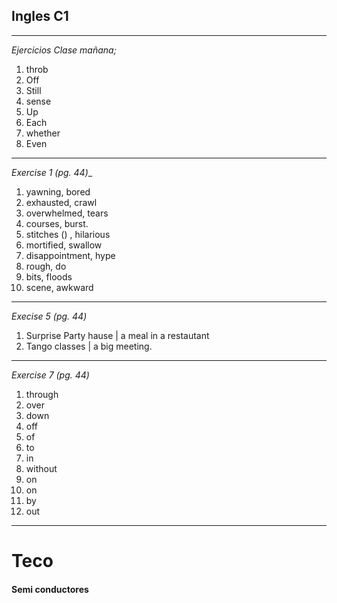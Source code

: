 ## Ingles C1
----
_Ejercicios Clase mañana;_
1. throb
2. Off
3. Still
4. sense
5. Up
6. Each
7. whether
8. Even
---
_Exercise 1 (pg. 44)__
1. yawning, bored
2. exhausted, crawl
3. overwhelmed, tears
4. courses, burst.
5. stitches () , hilarious
6. mortified, swallow
7. disappointment, hype
8. rough, do
9. bits, floods
10. scene, awkward
---
_Execise 5 (pg. 44)_
1. Surprise Party hause | a meal in a restautant
2. Tango classes | a big meeting.
---
_Exercise 7 (pg. 44)_
1. through
2. over
3. down
4. off
5. of
6. to
7. in
8. without
9. on
10. on
11. by
12. out
---
# Teco
#### Semi conductores
